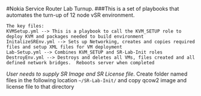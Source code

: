 #Nokia Service Router Lab Turnup.
###This is a set of playbooks that automates the turn-up of 12 node vSR environment.
```
The key files:
KVMSetup.yml --> This is a playbook to call the KVM_SETUP role to deploy KVM and packages needed to build environment
InitalizeSREnv.yml --> Sets up Networking, creates and copies required files and setup XML files for VM deployment
Lab-Setup.yml --> Combines KVM_SETUP and SR-Lab-Init roles
DestroyEnv.yml --> Destroys and deletes all VMs, files created and all defined network bridges.  Reboots server when completed
```
*User needs to supply SR Image and SR License file*. 
Create folder named files in the following location `~/SR-Lab-Init/` and copy qcow2 image and license file to that directory
